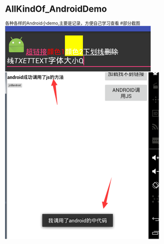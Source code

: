 # AllKindOf_AndroidDemo
各种各样的Android小demo,主要是记录，方便自己学习查看
#部分截图
![](screenshots/ce.png)
![](screenshots/webjs.png)
